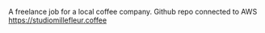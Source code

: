 A freelance job for a local coffee company.
Github repo connected to AWS
https://studiomillefleur.coffee
